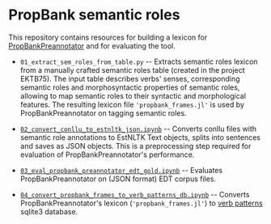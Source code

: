 # PropBank semantic roles

This repository contains resources for building a lexicon for [PropBankPreannotator](https://github.com/estnltk/estnltk/blob/75cf224889554f49fdc4576f206eacd3270ef8d3/tutorials/nlp_pipeline/X_miscellaneous/04_propbank_semantic_roles_preannotation.ipynb) and for evaluating the tool.

* `01_extract_sem_roles_from_table.py` -- Extracts semantic roles lexicon from a manually crafted semantic roles table (created in the project EKTB75). The input table describes verbs' senses, corresponding semantic roles and morphosyntactic properties of semantic roles, allowing to map semantic roles to their syntactic and morphological features. The resulting lexicon file `'propbank_frames.jl'` is used by PropBankPreannotator on tagging semantic roles. 

* [`02_convert_conllu_to_estnltk_json.ipynb`](02_convert_conllu_to_estnltk_json.ipynb) -- Converts conllu files with semantic role annotations to EstNLTK Text objects, splits into sentences and saves as JSON objects. This is a preprocessing step required for evaluation of PropBankPreannotator's performance.

* [`03_eval_propbank_preannotator_edt_gold.ipynb`](03_eval_propbank_preannotator_edt_gold.ipynb) -- Evaluates  PropBankPreannotator on (JSON format) EDT corpus files. 

* [`04_convert_propbank_frames_to_verb_patterns_db.ipynb`](04_convert_propbank_frames_to_verb_patterns_db.ipynb) -- Converts PropBankPreannotator's lexicon (`'propbank_frames.jl'`) to [verb patterns](https://github.com/estnltk/syntax_experiments/blob/verb_templates/verb_patterns/vp_data2_documentation/patterns.md) sqlite3 database.   